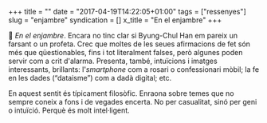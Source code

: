 +++
title = ""
date = "2017-04-19T14:22:05+01:00"
tags = ["ressenyes"]
slug = "enjambre"
syndication = []
x_title = "En el enjambre"
+++

📖 *En el enjambre*. Encara no tinc clar si Byung-Chul Han em pareix un farsant o un profeta. Crec que moltes de les seues afirmacions de fet són més que qüestionables, fins i tot literalment falses, però algunes poden servir com a crit d'alarma. Presenta, també, intuïcions i imatges interessants, brillants: l'*smartphone* com a rosari o confessionari mòbil; la fe en les dades (“dataisme”) com a dadà digital; etc.

En aquest sentit és típicament filosòfic. Enraona sobre temes que no sempre coneix a fons i de vegades encerta. No per casualitat, sinó per geni o intuïció. Perquè és molt intel·ligent.
